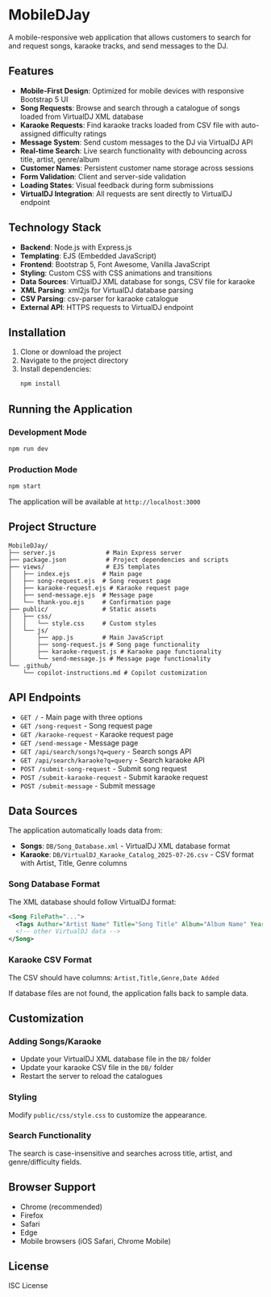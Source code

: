 # MobileDJay

A mobile-responsive web application that allows customers to search for and request songs, karaoke tracks, and send messages to the DJ.

## Features

- **Mobile-First Design**: Optimized for mobile devices with responsive Bootstrap 5 UI
- **Song Requests**: Browse and search through a catalogue of songs loaded from VirtualDJ XML database
- **Karaoke Requests**: Find karaoke tracks loaded from CSV file with auto-assigned difficulty ratings
- **Message System**: Send custom messages to the DJ via VirtualDJ API
- **Real-time Search**: Live search functionality with debouncing across title, artist, genre/album
- **Customer Names**: Persistent customer name storage across sessions
- **Form Validation**: Client and server-side validation
- **Loading States**: Visual feedback during form submissions
- **VirtualDJ Integration**: All requests are sent directly to VirtualDJ endpoint

## Technology Stack

- **Backend**: Node.js with Express.js
- **Templating**: EJS (Embedded JavaScript)
- **Frontend**: Bootstrap 5, Font Awesome, Vanilla JavaScript
- **Styling**: Custom CSS with CSS animations and transitions
- **Data Sources**: VirtualDJ XML database for songs, CSV file for karaoke
- **XML Parsing**: xml2js for VirtualDJ database parsing
- **CSV Parsing**: csv-parser for karaoke catalogue
- **External API**: HTTPS requests to VirtualDJ endpoint

## Installation

1. Clone or download the project
2. Navigate to the project directory
3. Install dependencies:
   ```bash
   npm install
   ```

## Running the Application

### Development Mode
```bash
npm run dev
```

### Production Mode
```bash
npm start
```

The application will be available at `http://localhost:3000`

## Project Structure

```
MobileDJay/
├── server.js              # Main Express server
├── package.json           # Project dependencies and scripts
├── views/                 # EJS templates
│   ├── index.ejs         # Main page
│   ├── song-request.ejs  # Song request page
│   ├── karaoke-request.ejs # Karaoke request page
│   ├── send-message.ejs  # Message page
│   └── thank-you.ejs     # Confirmation page
├── public/               # Static assets
│   ├── css/
│   │   └── style.css     # Custom styles
│   └── js/
│       ├── app.js        # Main JavaScript
│       ├── song-request.js # Song page functionality
│       ├── karaoke-request.js # Karaoke page functionality
│       └── send-message.js # Message page functionality
└── .github/
    └── copilot-instructions.md # Copilot customization
```

## API Endpoints

- `GET /` - Main page with three options
- `GET /song-request` - Song request page
- `GET /karaoke-request` - Karaoke request page
- `GET /send-message` - Message page
- `GET /api/search/songs?q=query` - Search songs API
- `GET /api/search/karaoke?q=query` - Search karaoke API
- `POST /submit-song-request` - Submit song request
- `POST /submit-karaoke-request` - Submit karaoke request
- `POST /submit-message` - Submit message

## Data Sources

The application automatically loads data from:

- **Songs**: `DB/Song_Database.xml` - VirtualDJ XML database format
- **Karaoke**: `DB/VirtualDJ_Karaoke_Catalog_2025-07-26.csv` - CSV format with Artist, Title, Genre columns

### Song Database Format
The XML database should follow VirtualDJ format:
```xml
<Song FilePath="...">
  <Tags Author="Artist Name" Title="Song Title" Album="Album Name" Year="2024" />
  <!-- other VirtualDJ data -->
</Song>
```

### Karaoke CSV Format
The CSV should have columns: `Artist,Title,Genre,Date Added`

If database files are not found, the application falls back to sample data.

## Customization

### Adding Songs/Karaoke
- Update your VirtualDJ XML database file in the `DB/` folder
- Update your karaoke CSV file in the `DB/` folder  
- Restart the server to reload the catalogues

### Styling
Modify `public/css/style.css` to customize the appearance.

### Search Functionality
The search is case-insensitive and searches across title, artist, and genre/difficulty fields.

## Browser Support

- Chrome (recommended)
- Firefox
- Safari
- Edge
- Mobile browsers (iOS Safari, Chrome Mobile)

## License

ISC License
